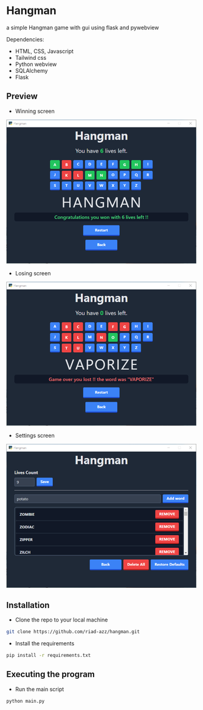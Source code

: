 # Hangman
a simple Hangman game with gui using flask and pywebview

Dependencies:
 - HTML, CSS, Javascript
 - Tailwind css
 - Python webview
 - SQLAlchemy
 - Flask 


## Preview

* Winning screen

<img src="screenshots/sc-01.png" alt="Image" width="500">

* Losing screen

<img src="screenshots/sc-02.png" alt="Image" width="500">

* Settings screen

<img src="screenshots/sc-03.png" alt="Image" width="500">

## Installation

* Clone the repo to your local machine
```bash
git clone https://github.com/riad-azz/hangman.git
```

* Install the requirements
```bash
pip install -r requirements.txt
```

## Executing the program

* Run the main script
```bash
python main.py
```